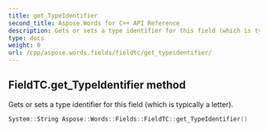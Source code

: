 ```yaml
---
title: get_TypeIdentifier
second_title: Aspose.Words for C++ API Reference
description: Gets or sets a type identifier for this field (which is typically a letter). 
type: docs
weight: 0
url: /cpp/aspose.words.fields/fieldtc/get_typeidentifier/
---
```

## FieldTC.get_TypeIdentifier method


Gets or sets a type identifier for this field (which is typically a letter).

```cpp
System::String Aspose::Words::Fields::FieldTC::get_TypeIdentifier()
```


